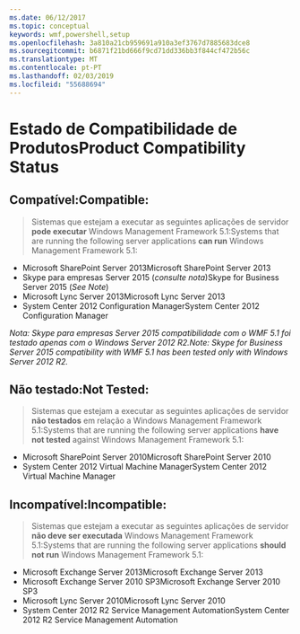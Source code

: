 ```yaml
---
ms.date: 06/12/2017
ms.topic: conceptual
keywords: wmf,powershell,setup
ms.openlocfilehash: 3a810a21cb959691a910a3ef3767d7885683dce8
ms.sourcegitcommit: b6871f21bd666f9cd71dd336bb3f844cf472b56c
ms.translationtype: MT
ms.contentlocale: pt-PT
ms.lasthandoff: 02/03/2019
ms.locfileid: "55688694"
---
```

# <a name="product-compatibility-status"></a><span data-ttu-id="544d1-102">Estado de Compatibilidade de Produtos</span><span class="sxs-lookup"><span data-stu-id="544d1-102">Product Compatibility Status</span></span>

## <a name="compatible"></a><span data-ttu-id="544d1-103">Compatível:</span><span class="sxs-lookup"><span data-stu-id="544d1-103">Compatible:</span></span>
> <span data-ttu-id="544d1-104">Sistemas que estejam a executar as seguintes aplicações de servidor **pode executar** Windows Management Framework 5.1:</span><span class="sxs-lookup"><span data-stu-id="544d1-104">Systems that are running the following server applications **can run** Windows Management Framework 5.1:</span></span>

- <span data-ttu-id="544d1-105">Microsoft SharePoint Server 2013</span><span class="sxs-lookup"><span data-stu-id="544d1-105">Microsoft SharePoint Server 2013</span></span>
- <span data-ttu-id="544d1-106">Skype para empresas Server 2015 (_consulte nota_)</span><span class="sxs-lookup"><span data-stu-id="544d1-106">Skype for Business Server 2015 (_See Note_)</span></span>
- <span data-ttu-id="544d1-107">Microsoft Lync Server 2013</span><span class="sxs-lookup"><span data-stu-id="544d1-107">Microsoft Lync Server 2013</span></span>
- <span data-ttu-id="544d1-108">System Center 2012 Configuration Manager</span><span class="sxs-lookup"><span data-stu-id="544d1-108">System Center 2012 Configuration Manager</span></span>

<span data-ttu-id="544d1-109">_Nota: Skype para empresas Server 2015 compatibilidade com o WMF 5.1 foi testado apenas com o Windows Server 2012 R2._</span><span class="sxs-lookup"><span data-stu-id="544d1-109">_Note: Skype for Business Server 2015 compatibility with WMF 5.1 has been tested only with Windows Server 2012 R2._</span></span>

## <a name="not-tested"></a><span data-ttu-id="544d1-110">Não testado:</span><span class="sxs-lookup"><span data-stu-id="544d1-110">Not Tested:</span></span>
> <span data-ttu-id="544d1-111">Sistemas que estejam a executar as seguintes aplicações de servidor **não testados** em relação a Windows Management Framework 5.1:</span><span class="sxs-lookup"><span data-stu-id="544d1-111">Systems that are running the following server applications **have not tested** against Windows Management Framework 5.1:</span></span>

- <span data-ttu-id="544d1-112">Microsoft SharePoint Server 2010</span><span class="sxs-lookup"><span data-stu-id="544d1-112">Microsoft SharePoint Server 2010</span></span>
- <span data-ttu-id="544d1-113">System Center 2012 Virtual Machine Manager</span><span class="sxs-lookup"><span data-stu-id="544d1-113">System Center 2012 Virtual Machine Manager</span></span>

## <a name="incompatible"></a><span data-ttu-id="544d1-114">Incompatível:</span><span class="sxs-lookup"><span data-stu-id="544d1-114">Incompatible:</span></span>
> <span data-ttu-id="544d1-115">Sistemas que estejam a executar as seguintes aplicações de servidor **não deve ser executada** Windows Management Framework 5.1:</span><span class="sxs-lookup"><span data-stu-id="544d1-115">Systems that are running the following server applications **should not run** Windows Management Framework 5.1:</span></span>

- <span data-ttu-id="544d1-116">Microsoft Exchange Server 2013</span><span class="sxs-lookup"><span data-stu-id="544d1-116">Microsoft Exchange Server 2013</span></span>
- <span data-ttu-id="544d1-117">Microsoft Exchange Server 2010 SP3</span><span class="sxs-lookup"><span data-stu-id="544d1-117">Microsoft Exchange Server 2010 SP3</span></span>
- <span data-ttu-id="544d1-118">Microsoft Lync Server 2010</span><span class="sxs-lookup"><span data-stu-id="544d1-118">Microsoft Lync Server 2010</span></span>
- <span data-ttu-id="544d1-119">System Center 2012 R2 Service Management Automation</span><span class="sxs-lookup"><span data-stu-id="544d1-119">System Center 2012 R2 Service Management Automation</span></span>
